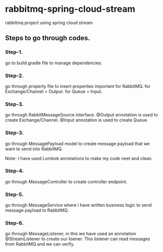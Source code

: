 # rabbitmq-spring-cloud-stream
rabbitmq project using spring cloud stream

## Steps to go through codes.

### Step-1.
go to build.gradle file to manage dependencies.

### Step-2.
go through property file to insert properties important for RabbitMQ.
for Exchange/Channel = Output. 
for Queue = Input.

### Step-3.
go through RabbitMessageSource interface.
@Output annotation is used to create Exchange/Channel.
@Input annotation is used to create Queue.

### Step-3.
go through MessagePayload model to create message payload that we want to send into RabbitMQ.

Note- I have used Lombok annotations to make my code neet and clean.

### Step-4.
go through MessageController to create controller endpoint.

### Step-5.
go through MessageService where i have written business logic to send message payload to RabbitMQ.


### Step-6.
go through MessageListener, in this we have used an annotation @StreamListener to create our lisener.
This listener can read messages from RabbitMQ and we can verify.

